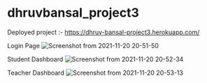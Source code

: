 # dhruvbansal_project3

Deployed project :- https://dhruv-bansal-project3.herokuapp.com/

Login Page
![Screenshot from 2021-11-20 20-51-50](https://user-images.githubusercontent.com/43857178/142731923-c29a2a90-5f02-4472-a23c-a2f48bf2f192.png)


Student Dashboard
![Screenshot from 2021-11-20 20-52-34](https://user-images.githubusercontent.com/43857178/142731925-01777d10-4e79-4fc5-9bc3-1669201d2d7a.png)


Teacher Dashboard
![Screenshot from 2021-11-20 20-53-13](https://user-images.githubusercontent.com/43857178/142731927-4ccdfeb9-ad16-4dcf-99a6-91a01434406e.png)

